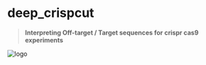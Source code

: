 # deep_crispcut

> **Interpreting Off-target / Target sequences for crispr cas9 experiments**

![logo](unnamed.png)
